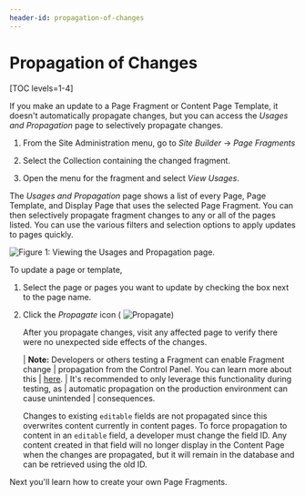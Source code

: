 ```yaml
---
header-id: propagation-of-changes
---
```


# Propagation of Changes

[TOC levels=1-4]

If you make an update to a Page Fragment or Content Page Template, it doesn't
automatically propagate changes, but you can access the *Usages and Propagation*
page to selectively propagate changes.

1.  From the Site Administration menu, go to *Site Builder* &rarr; *Page 
    Fragments*

2.  Select the Collection containing the changed fragment.

3.  Open the menu for the fragment and select *View Usages*.

The *Usages and Propagation* page shows a list of every Page, Page Template, 
and Display Page that uses the selected Page Fragment. You can then selectively
propagate fragment changes to any or all of the pages listed. You can use the
various filters and selection options to apply updates to pages quickly.

![Figure 1: Viewing the Usages and Propagation page.](../../../../../images/fragment-usages-and-propagation.png)

To update a page or template,

1.  Select the page or pages you want to update by checking the box next to the
    page name.

2.  Click the *Propagate* icon (
    ![Propagate](../../../../../images/icon-propagate.png))
    
    After you propagate changes, visit any affected page to verify there were no
    unexpected side effects of the changes.
    
    | **Note:** Developers or others testing a Fragment can enable Fragment change
    | propagation from the Control Panel. You can learn more about this
    | [here](/docs/7-2/frameworks/-/knowledge_base/f/managing-fragments-and-collections#propagating-fragment-changes).
    | It's recommended to only leverage this functionality during testing, as
    | automatic propagation on the production environment can cause unintended
    | consequences.
    
    Changes to existing `editable` fields  are not propagated since this overwrites
    content currently in content  pages. To force propagation to content in an
    `editable` field, a developer must  change the field ID. Any content created in
    that field will no longer display  in the Content Page when the changes are
    propagated, but it will remain in the  database and can be retrieved using the
    old ID.

Next you'll learn how to create your own Page Fragments.
